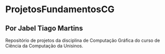 # ProjetosFundamentosCG

## Por Jabel Tiago Martins

Repositório de projetos da disciplina de Computação Gráfica do curso de Ciência da Computação da Unisinos.

